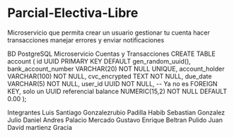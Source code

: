 # Parcial-Electiva-Libre
Microservicio que permita crear un usuario gestionar tu cuenta hacer transacciones manejar errores y enviar notificaciones

BD PostgreSQL Microservicio Cuentas y Transacciones
CREATE TABLE account (
    id UUID PRIMARY KEY DEFAULT gen_random_uuid(),
    bank_account_number VARCHAR(20) NOT NULL UNIQUE,
    account_holder VARCHAR(100) NOT NULL,
    cvc_encrypted TEXT NOT NULL,
    due_date VARCHAR(5) NOT NULL,
    user_id UUID NOT NULL, -- Ya no es FOREIGN KEY, solo un UUID referencial
    balance NUMERIC(15,2) NOT NULL DEFAULT 0.00
);


Integrantes
Luis Santiago Gonzalezrubio Padilla
Habib Sebastian Gonzalez Julio
Daniel Andres Palacio Mercado
Gustavo Enrique Beltran Pulido
Juan David martienz Gracia
